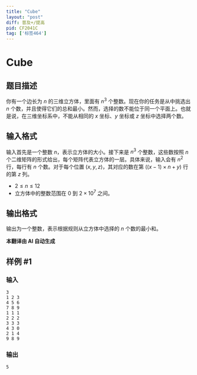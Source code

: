 ```yaml
---
title: "Cube"
layout: "post"
diff: 普及+/提高
pid: CF2041C
tag: ['标签464']
---
```


# Cube

## 题目描述

你有一个边长为 $n$ 的三维立方体，里面有 $n^3$ 个整数。现在你的任务是从中挑选出 $n$ 个数，并且使得它们的总和最小。然而，选择的数不能位于同一个平面上。也就是说，在三维坐标系中，不能从相同的 $x$ 坐标、$y$ 坐标或 $z$ 坐标中选择两个数。

## 输入格式

输入首先是一个整数 $n$，表示立方体的大小。接下来是 $n^3$ 个整数，这些数按照 $n$ 个二维矩阵的形式给出，每个矩阵代表立方体的一层。具体来说，输入会有 $n^2$ 行，每行有 $n$ 个数。对于每个位置 $(x, y, z)$，其对应的数在第 $((x-1) \times n + y)$ 行的第 $z$ 列。

- $2 \leq n \leq 12$
- 立方体中的整数范围在 $0$ 到 $2 \times 10^7$ 之间。

## 输出格式

输出为一个整数，表示根据规则从立方体中选择的 $n$ 个数的最小和。

 **本翻译由 AI 自动生成**

## 样例 #1

### 输入

```
3
1 2 3
4 5 6
7 8 9
1 1 1
2 2 2
3 3 3
4 3 0
2 1 4
9 8 9
```

### 输出

```
5
```

